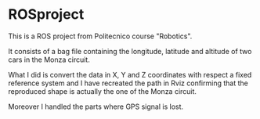 # ROSproject
This is a ROS project from Politecnico course "Robotics".

It consists of a bag file containing the longitude, latitude and altitude of two cars in the Monza circuit.

What I did is convert the data in X, Y and Z coordinates with respect a fixed reference system and I have recreated the path in Rviz 
confirming that the reproduced shape is actually the one of the Monza circuit.

Moreover I handled the parts where GPS signal is lost.


